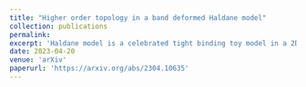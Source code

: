 ```yaml
---
title: "Higher order topology in a band deformed Haldane model"
collection: publications
permalink: 
excerpt: 'Haldane model is a celebrated tight binding toy model in a 2D honeycomb lattice that exhibits quantized Hall conductance in the absence of an external magnetic field. In our work, we deform the bands of the Haldane model smoothly by varying one of its three nearest neighbour hopping amplitudes ($$t_1$$), while keeping the other two ($$t$$) fixed. This breaks the $$C_3$$ symmetry of the Hamiltonian, while the $$M_x*T$$ symmetry is preserved. The symmetry breaking causes the Dirac cones to shift from the $$K$$ and the $$K'$$ points in the Brillouin zone (BZ) to an intermediate $$M$$ point.'
date: 2023-04-20
venue: 'arXiv'
paperurl: 'https://arxiv.org/abs/2304.10635'
---
```

